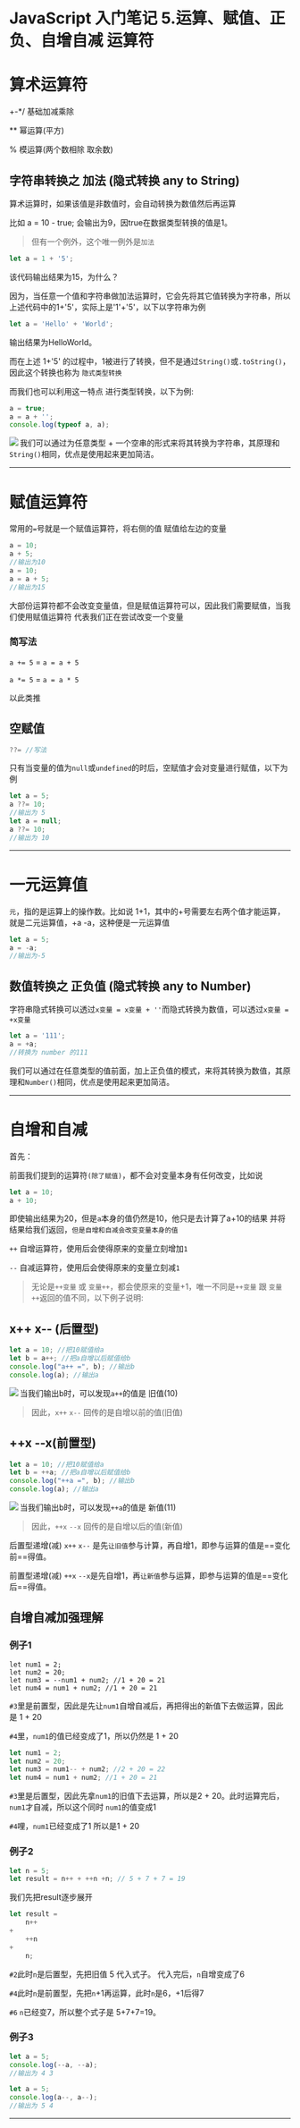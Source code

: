 # JavaScript 入门笔记 5.运算、赋值、正负、自增自减 运算符

# 算术运算符

+-*/ 基础加减乘除

** 幂运算(平方)

% 模运算(两个数相除 取余数)



## 字符串转换之 加法 (隐式转换 any to String)

算术运算时，如果该值是非数值时，会自动转换为数值然后再运算

比如 a = 10 - true; 会输出为9，因true在数据类型转换的值是1。

> 但有一个例外，这个唯一例外是`加法`

```js
let a = 1 + '5';
```

该代码输出结果为15，为什么？

因为，当任意一个值和字符串做加法运算时，它会先将其它值转换为字符串，所以上述代码中的1+'5'，实际上是'1'+'5'，以下以字符串为例

```js
let a = 'Hello' + 'World';
```

输出结果为HelloWorld。

而在上述 1+'5' 的过程中，1被进行了转换，但不是通过`String()`或`.toString()`，因此这个转换也称为 `隐式类型转换`

而我们也可以利用这一特点 进行类型转换，以下为例:

```js
a = true;
a = a + '';
console.log(typeof a, a);
```

<img align="left" src="https://raw.githubusercontent.com/syuanc19/picbed/main/2022/12/upgit_20221219_1671385414.png">

我们可以通过为任意类型 + 一个空串的形式来将其转换为字符串，其原理和`String()`相同，优点是使用起来更加简洁。

***

# 赋值运算符

常用的`=`号就是一个赋值运算符，将右侧的值 赋值给左边的变量

```js
a = 10;
a + 5;
//输出为10
a = 10;
a = a + 5;
//输出为15
```

大部份运算符都不会改变变量值，但是赋值运算符可以，因此我们需要赋值，当我们使用赋值运算符 代表我们正在尝试改变一个变量

### 简写法

`a += 5` = `a = a + 5`

`a *= 5` = `a = a * 5`

以此类推

## 空赋值

```js
??= //写法
```

只有当变量的值为`null`或`undefined`的时后，空赋值才会对变量进行赋值，以下为例

```js
let a = 5;
a ??= 10;
//输出为 5
let a = null;
a ??= 10;
//输出为 10
```

***

# 一元运算值

`元`，指的是运算上的操作数。比如说 1+1，其中的+号需要左右两个值才能运算，就是二元运算值，+a -a，这种便是一元运算值

```js
let a = 5;
a = -a;
//输出为-5
```

## 数值转换之 正负值 (隐式转换 any to Number)

字符串隐式转换可以透过`x变量 = x变量 + ''`而隐式转换为数值，可以透过`x变量 = +x变量`

```js
let a = '111';
a = +a;
//转换为 number 的111
```

我们可以通过在任意类型的值前面，加上正负值的模式，来将其转换为数值，其原理和`Number()`相同，优点是使用起来更加简洁。

***

# 自增和自减

首先：

前面我们提到的运算符`(除了赋值)`，都不会对变量本身有任何改变，比如说

```js
let a = 10;
a + 10;
```

即使输出结果为20，但是`a`本身的值仍然是10，他只是去计算了a+10的结果 并将结果给我们返回，`但是自增和自减会改变变量本身的值`



`++` 自增运算符，使用后会使得原来的变量立刻增加`1`

`--` 自减运算符，使用后会使得原来的变量立刻减`1`

> 无论是`++变量` 或 `变量++`，都会使原来的变量+1，唯一不同是`++变量` 跟 `变量++`返回的值不同，以下例子说明:

## x++ x-- (后置型)

```js
let a = 10; //把10赋值给a
let b = a++; //把a自增以后赋值给b
console.log("a++ =", b); //输出b
console.log(a); //输出a
```

<img align="left" src="https://raw.githubusercontent.com/syuanc19/picbed/main/2022/12/upgit_20221219_1671435234.png">

当我们输出b时，可以发现`a++`的值是 旧值(10)

> 因此，`x++` `x--` 回传的是自增以前的值(旧值)

## ++x --x(前置型)

```js
let a = 10; //把10赋值给a
let b = ++a; //把a自增以后赋值给b
console.log("++a =", b); //输出b
console.log(a); //输出a
```

<img align="left" src="https://raw.githubusercontent.com/syuanc19/picbed/main/2022/12/upgit_20221219_1671435377.png">

当我们输出b时，可以发现`++a`的值是 新值(11)

> 因此，`++x` `--x` 回传的是自增以后的值(新值)



后置型递增(减) `x++` `x--` 是先`让旧值`参与计算，再自增1，即参与运算的值是==变化前==得值。

前置型递增(减) `++x` `--x`是先自增1，再`让新值`参与运算，即参与运算的值是==变化后==得值。

## 自增自减加强理解

### 例子1

```JS
let num1 = 2;
let num2 = 20;
let num3 = --num1 + num2; //1 + 20 = 21
let num4 = num1 + num2; //1 + 20 = 21
```

`#3`里是前置型，因此是先让`num1`自增自减后，再把得出的新值下去做运算，因此是 1 + 20

`#4`里，`num1`的值已经变成了1，所以仍然是 1 + 20



```js
let num1 = 2;
let num2 = 20;
let num3 = num1-- + num2; //2 + 20 = 22
let num4 = num1 + num2; //1 + 20 = 21
```

`#3`里是后置型，因此先拿`num1`的旧值下去运算，所以是2 + 20。此时运算完后，`num1`才自减，所以这个同时 `num1`的值变成1

`#4`哩，`num1`已经变成了1 所以是1 + 20



### 例子2

```js
let n = 5;
let result = n++ + ++n +n; // 5 + 7 + 7 = 19
```

我们先把result逐步展开

```js
let result = 
    n++
+
    ++n
+
    n;
```

`#2`此时`n`是后置型，先把旧值 5 代入式子。 代入完后，`n`自增变成了6

`#4`此时`n`是前置型，先把`n`+1再运算，此时`n`是6，+1后得7

`#6` `n`已经变7，所以整个式子是 5+7+7=19。



### 例子3

```js
let a = 5;
console.log(--a, --a);
//输出为 4 3
```

```js
let a = 5;
console.log(a--, a--);
//输出为 5 4
```

***


